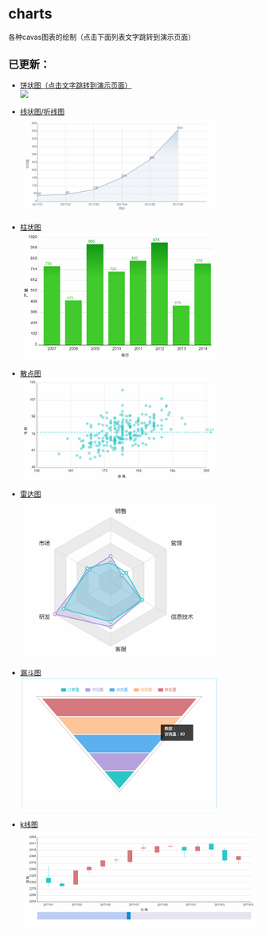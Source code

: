 # charts
各种cavas图表的绘制（点击下面列表文字跳转到演示页面）

## 已更新：

+ [饼状图（点击文字跳转到演示页面）](https://wangdiangang.github.io/charts/%E9%A5%BC%E7%8A%B6%E5%9B%BE-%E9%AB%98%E6%B8%85.html)
</br><img src="https://wangdiangang.github.io/charts/images/%E6%8A%98%E7%BA%BF%E5%9B%BE.png" width="400"></br>
+ [线状图/折线图](https://wangdiangang.github.io/charts/%E6%8A%98%E7%BA%BF%E5%9B%BE-%E9%AB%98%E6%B8%85.html)
</br><img src="images/折线图.png" width="400"></br>
+ [柱状图](https://wangdiangang.github.io/charts/%E6%9F%B1%E7%8A%B6%E5%9B%BE-%E9%AB%98%E6%B8%85.html)
</br><img src="images/柱状图.png" width="400"></br>
+ [散点图](https://wangdiangang.github.io/charts/%E6%95%A3%E7%82%B9%E5%9B%BE-%E9%AB%98%E6%B8%85.html)
</br><img src="images/散点图.png" width="400"></br>
+ [雷达图](https://wangdiangang.github.io/charts/%E9%9B%B7%E8%BE%BE%EF%BC%88%E9%9D%A2%E7%A7%AF%EF%BC%89%E5%9B%BE-%E9%AB%98%E6%B8%85.html)
</br><img src="images/雷达图.png" width="400"></br>

+ [漏斗图](https://wangdiangang.github.io/charts/%E6%BC%8F%E6%96%97%E5%9B%BE-%E9%AB%98%E6%B8%85.html)
</br><img src="images/漏斗图.png" width="400"></br>

+ [k线图](https://wangdiangang.github.io/charts/k%E7%BA%BF%E5%9B%BE-%E9%AB%98%E6%B8%85.html)
</br><img src="images/kline.png" width="700"></br>
